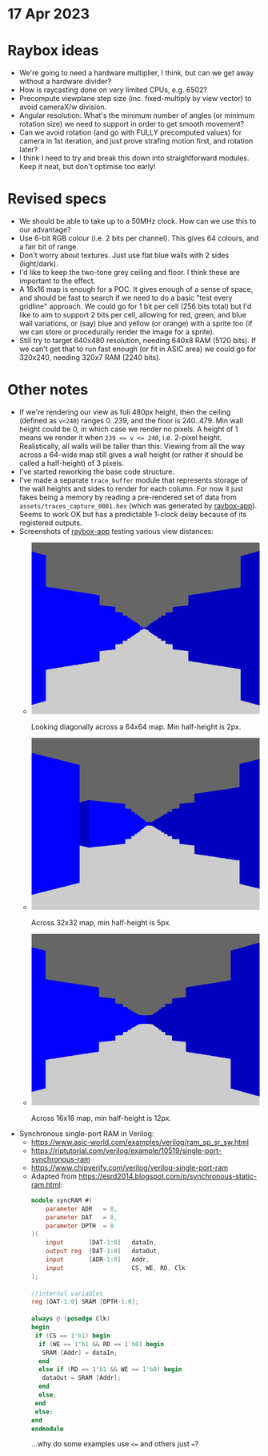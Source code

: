 # 17 Apr 2023

# Raybox ideas

*   We're going to need a hardware multiplier, I think, but can we get away without a hardware divider?
*   How is raycasting done on very limited CPUs, e.g. 6502?
*   Precompute viewplane step size (inc. fixed-multiply by view vector) to avoid cameraX/w division.
*   Angular resolution: What's the minimum number of angles (or minimum rotation size) we need to support in order to get smooth movement?
*   Can we avoid rotation (and go with FULLY precomputed values) for camera in 1st iteration, and just prove strafing motion first, and rotation later?
*   I think I need to try and break this down into straightforward modules. Keep it neat, but don't optimise too early!

# Revised specs

*   We should be able to take up to a 50MHz clock. How can we use this to our advantage?
*   Use 6-bit RGB colour (i.e. 2 bits per channel). This gives 64 colours, and a fair bit of range. 
*   Don't worry about textures. Just use flat blue walls with 2 sides (light/dark).
*   I'd like to keep the two-tone grey ceiling and floor. I think these are important to the effect.
*   A 16x16 map is enough for a POC. It gives enough of a sense of space, and should be fast to search if we need to do a basic "test every gridline" approach. We could go for 1 bit per cell (256 bits total) but I'd like to aim to support 2 bits per cell, allowing for red, green, and blue wall variations, or (say) blue and yellow (or orange) with a sprite too (if we can store or procedurally render the image for a sprite).
*   Still try to target 640x480 resolution, needing 640x8 RAM (5120 bits). If we can't get that to run fast enough (or fit in ASIC area) we could go for 320x240, needing 320x7 RAM (2240 bits).

# Other notes

*   If we're rendering our view as full 480px height, then the ceiling (defined as `v<240`) ranges 0..239, and the floor is 240..479. Min wall height could be 0, in which case we render no pixels. A height of 1 means we render it when `239 <= v <= 240`, i.e. 2-pixel height. Realistically, all walls will be taller than this: Viewing from all the way across a 64-wide map still gives a wall height (or rather it should be called a half-height) of 3 pixels.
*   I've started reworking the base code structure.
*   I've made a separate `trace_buffer` module that represents storage of the wall heights and sides to render for each column. For now it just fakes being a memory by reading a pre-rendered set of data from `assets/traces_capture_0001.hex` (which was generated by [raybox-app](https://github.com/algofoogle/raybox-app)). Seems to work OK but has a predictable 1-clock delay because of its registered outputs.
*   Screenshots of [raybox-app](https://github.com/algofoogle/raybox-app) testing various view distances:
    *   ![raybox-app 64x64 diagonal](i/0062-diag64.png)

        Looking diagonally across a 64x64 map. Min half-height is 2px.
    *   ![raybox-app 32x32 diagonal](i/0062-diag32.png)

        Across 32x32 map, min half-height is 5px.
    *   ![raybox-app 16x16 diagonal](i/0062-diag16.png)

        Across 16x16 map, min half-height is 12px.
*   Synchronous single-port RAM in Verilog:
    *   https://www.asic-world.com/examples/verilog/ram_sp_sr_sw.html
    *   https://riptutorial.com/verilog/example/10519/single-port-synchronous-ram
    *   https://www.chipverify.com/verilog/verilog-single-port-ram
    *   Adapted from https://esrd2014.blogspot.com/p/synchronous-static-ram.html:
        ```verilog
        module syncRAM #(
            parameter ADR   = 8,
            parameter DAT   = 8,
            parameter DPTH  = 8
        )(
            input       [DAT-1:0]   dataIn,
            output reg  [DAT-1:0]   dataOut,
            input       [ADR-1:0]   Addr,
            input                   CS, WE, RD, Clk
        );

        //internal variables
        reg [DAT-1:0] SRAM [DPTH-1:0];

        always @ (posedge Clk)
        begin
         if (CS == 1'b1) begin
          if (WE == 1'b1 && RD == 1'b0) begin
           SRAM [Addr] = dataIn;
          end
          else if (RD == 1'b1 && WE == 1'b0) begin
           dataOut = SRAM [Addr]; 
          end
          else;
         end
         else;
        end
        endmodule
        ```
        ...why do some examples use `<=` and others just `=`?
